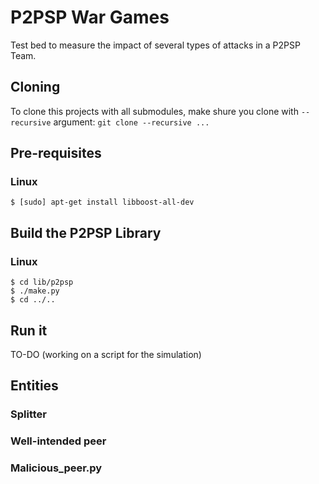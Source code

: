 # P2PSP War Games

Test bed to measure the impact of several types of attacks in a P2PSP Team.

## Cloning
To clone this projects with all submodules, make shure you
clone with `--recursive` argument: `git clone --recursive ...`

## Pre-requisites
### Linux
```
$ [sudo] apt-get install libboost-all-dev
```

## Build the P2PSP Library
### Linux
```
$ cd lib/p2psp
$ ./make.py
$ cd ../..
```

## Run it

TO-DO (working on a script for the simulation)

## Entities
### Splitter
### Well-intended peer
### Malicious_peer.py
